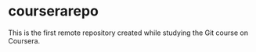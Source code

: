 # courserarepo
This is the first remote repository created while studying the Git course on Coursera.
